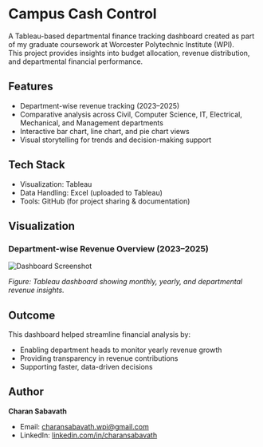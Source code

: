 # Campus Cash Control  

A Tableau-based departmental finance tracking dashboard created as part of my graduate coursework at Worcester Polytechnic Institute (WPI).  
This project provides insights into budget allocation, revenue distribution, and departmental financial performance.  

## Features  
- Department-wise revenue tracking (2023–2025)  
- Comparative analysis across Civil, Computer Science, IT, Electrical, Mechanical, and Management departments  
- Interactive bar chart, line chart, and pie chart views  
- Visual storytelling for trends and decision-making support  

## Tech Stack  
- Visualization: Tableau  
- Data Handling: Excel (uploaded to Tableau)  
- Tools: GitHub (for project sharing & documentation)  

## Visualization  

### Department-wise Revenue Overview (2023–2025)  
![Dashboard Screenshot](dashboard_overview.png)  

*Figure: Tableau dashboard showing monthly, yearly, and departmental revenue insights.*  

## Outcome  
This dashboard helped streamline financial analysis by:  
- Enabling department heads to monitor yearly revenue growth  
- Providing transparency in revenue contributions  
- Supporting faster, data-driven decisions  

## Author  
**Charan Sabavath**  
- Email: charansabavath.wpi@gmail.com  
- LinkedIn: [linkedin.com/in/charansabavath](https://linkedin.com/in/charansabavath)  
